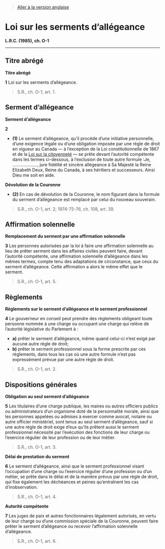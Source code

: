 > [Aller à la version anglaise](/en/Acts/Revised%20Statutes%20of%20Canada/O/O-1.md)

# Loi sur les serments d’allégeance

**L.R.C. (1985), ch. O-1**


----------



## Titre abrégé



**Titre abrégé**

**1** Loi sur les serments d’allégeance.
> S.R., ch. O-1, art. 1.





## Serment d’allégeance



**Serment d’allégeance**

**2** 

- **(1)** Le serment d’allégeance, qu’il procède d’une initiative personnelle, d’une exigence légale ou d’une obligation imposée par une règle de droit en vigueur au Canada — à l’exception de la Loi constitutionnelle de 1867 et de la [Loi sur la citoyenneté](/fr/Lois/Lois%20révisées%20du%20Canada/C/C-29.md) — se prête devant l’autorité compétente dans les termes ci-dessous, à l’exclusion de toute autre formule :Je, ...................., jure fidélité et sincère allégeance à Sa Majesté la Reine Elizabeth Deux, Reine du Canada, à ses héritiers et successeurs. Ainsi Dieu me soit en aide.

**Dévolution de la Couronne**

- **(2)** En cas de dévolution de la Couronne, le nom figurant dans la formule du serment d’allégeance est remplacé par celui du nouveau souverain.
> S.R., ch. O-1, art. 2; 1974-75-76, ch. 108, art. 39.





## Affirmation solennelle



**Remplacement du serment par une affirmation solennelle**

**3** Les personnes autorisées par la loi à faire une affirmation solennelle au lieu de prêter serment dans les affaires civiles peuvent faire, devant l’autorité compétente, une affirmation solennelle d’allégeance dans les mêmes termes, compte tenu des adaptations de circonstance, que ceux du serment d’allégeance. Cette affirmation a alors le même effet que le serment.
> S.R., ch. O-1, art. 5.





## Règlements



**Règlements sur le serment d’allégeance et le serment professionnel**

**4** Le gouverneur en conseil peut prendre des règlements obligeant toute personne nommée à une charge ou occupant une charge qui relève de l’autorité législative du Parlement à :
- **a)** prêter le serment d’allégeance, même quand celui-ci n’est exigé par aucune autre règle de droit;
- **b)** prêter le serment professionnel sous la forme prescrite par ces règlements, dans tous les cas où une autre formule n’est pas expressément prévue par une autre règle de droit.
> S.R., ch. O-1, art. 2.





## Dispositions générales



**Obligation au seul serment d’allégeance**

**5** Les titulaires d’une charge publique, les maires ou autres officiers publics ou administrateurs d’un organisme doté de la personnalité morale, ainsi que les personnes appelées ou admises à exercer comme avocat, notaire ou autre officier ministériel, sont tenus au seul serment d’allégeance, sauf si une autre règle de droit exige d’eux qu’ils prêtent aussi le serment professionnel nécessité par l’exécution des fonctions de leur charge ou l’exercice régulier de leur profession ou de leur métier.
> S.R., ch. O-1, art. 3.





**Délai de prestation du serment**

**6** Le serment d’allégeance, ainsi que le serment professionnel visant l’occupation d’une charge ou l’exercice régulier d’une profession ou d’un métier, se prête dans le délai et de la manière prévus par une règle de droit, qui fixe également les déchéances et peines qu’entraînent les cas d’inobservation.
> S.R., ch. O-1, art. 4.





**Autorité compétente**

**7** Les juges de paix et autres fonctionnaires légalement autorisés, en vertu de leur charge ou d’une commission spéciale de la Couronne, peuvent faire prêter le serment d’allégeance ou recevoir l’affirmation solennelle d’allégeance.
> S.R., ch. O-1, art. 6.



